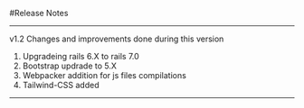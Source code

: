 #Release Notes
______________________________________________________
v1.2
Changes and improvements done during this version
1) Upgradeing rails 6.X to rails 7.0
2) Bootstrap updrade to 5.X
3) Webpacker addition for js files compilations
4) Tailwind-CSS added
_______________________________________________________
